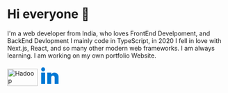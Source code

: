 # Hi everyone :wave:

I'm a web developer from India, who loves FrontEnd Develpoment, and BackEnd Devlopment
I mainly code in TypeScript, in 2020 I fell in love with Next.js, React, and so many other modern web frameworks. I am always learning.
I am working on my own portfolio Website.

<img title="Hadoop" alt="Hadoop" src="http://www.w3.org/2000/svg" width="70" height="40" />
<svg xmlns="http://www.w3.org/2000/svg" x="0px" y="0px"
width="48" height="48"
viewBox="0 0 48 48"
style=" fill:#000000;"><path fill="#0078d4" d="M8.421,14h0.052l0,0C11.263,14,13,12,13,9.5C12.948,6.945,11.263,5,8.526,5S4,6.945,4,9.5	C4,12,5.736,14,8.421,14z M4,17h9v26H4V17z M44,26.5c0-5.247-4.253-9.5-9.5-9.5c-3.053,0-5.762,1.446-7.5,3.684V17h-9v26h9V28l0,0	c0-2.209,1.791-4,4-4s4,1.791,4,4v15h9C44,43,44,27.955,44,26.5z"></path></svg>
